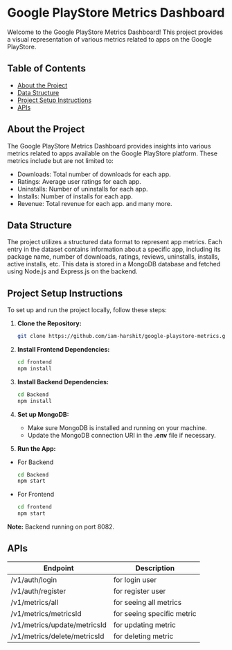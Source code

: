 # Google PlayStore Metrics Dashboard

Welcome to the Google PlayStore Metrics Dashboard! This project provides a visual representation of various metrics related to apps on the Google PlayStore.

## Table of Contents
- [About the Project](#about-the-project)
- [Data Structure](#data-structure)
- [Project Setup Instructions](#project-setup-instructions)
- [APIs](#apis)

## About the Project
The Google PlayStore Metrics Dashboard provides insights into various metrics related to apps available on the Google PlayStore platform. These metrics include but are not limited to:
- Downloads: Total number of downloads for each app.
- Ratings: Average user ratings for each app.
- Uninstalls: Number of uninstalls for each app.
- Installs: Number of installs for each app.
- Revenue: Total revenue for each app.
and many more.

## Data Structure
The project utilizes a structured data format to represent app metrics. Each entry in the dataset contains information about a specific app, including its package name, number of downloads, ratings, reviews, uninstalls, installs, active installs, etc. This data is stored in a MongoDB database and fetched using Node.js and Express.js on the backend.

## Project Setup Instructions
To set up and run the project locally, follow these steps:

1. **Clone the Repository:**
   ```bash
   git clone https://github.com/iam-harshit/google-playstore-metrics.git
   
2. **Install Frontend Dependencies:**
   ```bash
   cd frontend
   npm install
   
3. **Install Backend Dependencies:**
   ```bash
   cd Backend
   npm install
   
4. **Set up MongoDB:**
   - Make sure MongoDB is installed and running on your machine.
   - Update the MongoDB connection URI in the **.env** file if necessary.
     
5. **Run the App:**
 - For Backend
   ```bash
   cd Backend
   npm start
   
  - For Frontend
    ```bash
    cd frontend
    npm start
    
**Note:** Backend running on port 8082.

## APIs

| Endpoint                               | Description                 |
|----------------------------------------|-----------------------------|
| /v1/auth/login                         | for login user              |
| /v1/auth/register                      | for register user           |
| /v1/metrics/all                        | for seeing all metrics      |
| /v1/metrics/metricsId                  | for seeing specific metric  |
| /v1/metrics/update/metricsId           | for updating metric         |
| /v1/metrics/delete/metricsId           | for deleting metric         |

